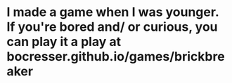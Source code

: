 # I made a game when I was younger. If you're bored and/ or curious, you can play it a play at bocresser.github.io/games/brickbreaker
